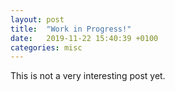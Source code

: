 ```yaml
---
layout: post
title:  "Work in Progress!"
date:   2019-11-22 15:40:39 +0100
categories: misc 
---
```


This is not a very interesting post yet.
